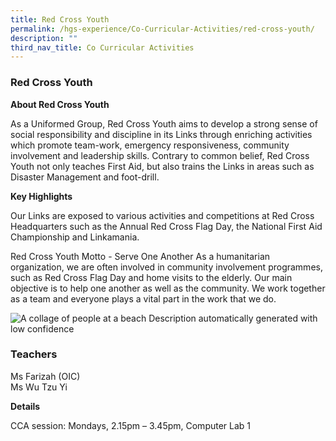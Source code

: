 ```yaml
---
title: Red Cross Youth
permalink: /hgs-experience/Co-Curricular-Activities/red-cross-youth/
description: ""
third_nav_title: Co Curricular Activities
---
```

### Red Cross Youth

**About Red Cross Youth**

As a Uniformed Group, Red Cross Youth aims to develop a strong sense of social responsibility and discipline in its Links through enriching activities which promote team-work, emergency responsiveness, community involvement and leadership skills. Contrary to common belief, Red Cross Youth not only teaches First Aid, but also trains the Links in areas such as Disaster Management and foot-drill.

**Key Highlights**

Our Links are exposed to various activities and competitions at Red Cross Headquarters such as the Annual Red Cross Flag Day, the National First Aid Championship and Linkamania.

Red Cross Youth Motto - Serve One Another As a humanitarian organization, we are often involved in community involvement programmes, such as Red Cross Flag Day and home visits to the elderly. Our main objective is to help one another as well as the community. We work together as a team and everyone plays a vital part in the work that we do.

![A collage of people at a beach
Description automatically generated with low confidence](https://lh3.googleusercontent.com/bWEDZkZcxIyFhvhTUc9ej_JqNFwI4Hz4t0_g1f7bYBthzd861keA9yry_l11nQTbriGk0ev5ixKcRysJUjvbLy6GSZ2XAqEMgGBYnU97p3s0gBolnhrerqME37m4w7lL1UNd3IBplRP80XjVfb7Cnw)

  

### Teachers

Ms Farizah (OIC)  
Ms Wu Tzu Yi

**Details**

CCA session: Mondays, 2.15pm – 3.45pm, Computer Lab 1
